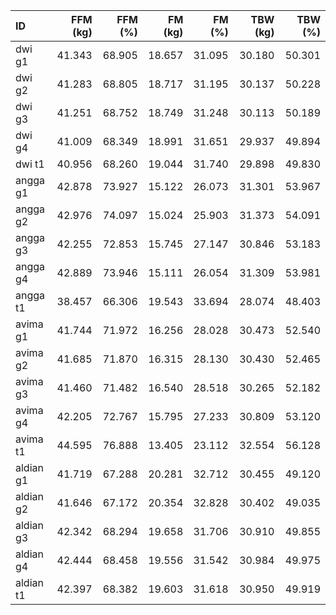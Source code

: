 | ID	| FFM (kg)	| FFM (%)	| FM (kg)	| FM (%)	| TBW (kg)	| TBW (%)	|
| :-	| -:	| -:	| -:	| -:	| -:	| -:	|
| dwi g1	| 41.343	| 68.905	| 18.657	| 31.095	| 30.180	| 50.301	|
| dwi g2	| 41.283	| 68.805	| 18.717	| 31.195	| 30.137	| 50.228	|
| dwi g3	| 41.251	| 68.752	| 18.749	| 31.248	| 30.113	| 50.189	|
| dwi g4	| 41.009	| 68.349	| 18.991	| 31.651	| 29.937	| 49.894	|
| dwi t1	| 40.956	| 68.260	| 19.044	| 31.740	| 29.898	| 49.830	|
| angga g1	| 42.878	| 73.927	| 15.122	| 26.073	| 31.301	| 53.967	|
| angga g2	| 42.976	| 74.097	| 15.024	| 25.903	| 31.373	| 54.091	|
| angga g3	| 42.255	| 72.853	| 15.745	| 27.147	| 30.846	| 53.183	|
| angga g4	| 42.889	| 73.946	| 15.111	| 26.054	| 31.309	| 53.981	|
| angga t1	| 38.457	| 66.306	| 19.543	| 33.694	| 28.074	| 48.403	|
| avima g1	| 41.744	| 71.972	| 16.256	| 28.028	| 30.473	| 52.540	|
| avima g2	| 41.685	| 71.870	| 16.315	| 28.130	| 30.430	| 52.465	|
| avima g3	| 41.460	| 71.482	| 16.540	| 28.518	| 30.265	| 52.182	|
| avima g4	| 42.205	| 72.767	| 15.795	| 27.233	| 30.809	| 53.120	|
| avima t1	| 44.595	| 76.888	| 13.405	| 23.112	| 32.554	| 56.128	|
| aldian g1	| 41.719	| 67.288	| 20.281	| 32.712	| 30.455	| 49.120	|
| aldian g2	| 41.646	| 67.172	| 20.354	| 32.828	| 30.402	| 49.035	|
| aldian g3	| 42.342	| 68.294	| 19.658	| 31.706	| 30.910	| 49.855	|
| aldian g4	| 42.444	| 68.458	| 19.556	| 31.542	| 30.984	| 49.975	|
| aldian t1	| 42.397	| 68.382	| 19.603	| 31.618	| 30.950	| 49.919	|
